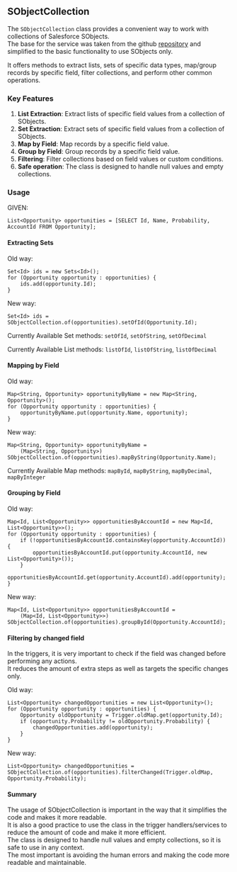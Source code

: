 ## SObjectCollection

The `SObjectCollection` class provides a convenient way to work with collections of Salesforce SObjects.<br>
The base for the service was taken from the github [repository](https://github.com/pkozuchowski/Apex-Opensource-Library/tree/master/force-app/commons/collections) and simplified to the basic functionality to use SObjects only.<br>

It offers methods to extract lists, sets of specific data types, map/group records by specific field, filter collections, and perform other common operations.

### Key Features

1. **List Extraction**: Extract lists of specific field values from a collection of SObjects.
2. **Set Extraction**: Extract sets of specific field values from a collection of SObjects.
3. **Map by Field**: Map records by a specific field value.
4. **Group by Field**: Group records by a specific field value.
5. **Filtering**: Filter collections based on field values or custom conditions.
6. **Safe operation**: The class is designed to handle null values and empty collections.

### Usage

GIVEN:
```apex
List<Opportunity> opportunities = [SELECT Id, Name, Probability, AccountId FROM Opportunity];
```

#### Extracting Sets

Old way:
```apex
Set<Id> ids = new Sets<Id>();
for (Opportunity opportunity : opportunities) {
    ids.add(opportunity.Id);
}
```

New way:
```apex
Set<Id> ids = SObjectCollection.of(opportunities).setOfId(Opportunity.Id);
```

Currently Available Set methods:
`setOfId`, `setOfString`, `setOfDecimal`

Currently Available List methods:
`listOfId`, `listOfString`, `listOfDecimal`

#### Mapping by Field

Old way:
```apex
Map<String, Opportunity> opportunityByName = new Map<String, Opportunity>();
for (Opportunity opportunity : opportunities) {
    opportunityByName.put(opportunity.Name, opportunity);
}
```

New way:
```apex
Map<String, Opportunity> opportunityByName = 
    (Map<String, Opportunity>) SObjectCollection.of(opportunities).mapByString(Opportunity.Name);
```

Currently Available Map methods:
`mapById`, `mapByString`, `mapByDecimal`, `mapByInteger`

#### Grouping by Field

Old way:
```apex
Map<Id, List<Opportunity>> opportunitiesByAccountId = new Map<Id, List<Opportunity>>();
for (Opportunity opportunity : opportunities) {
    if (!opportunitiesByAccountId.containsKey(opportunity.AccountId)) {
        opportunitiesByAccountId.put(opportunity.AccountId, new List<Opportunity>());
    }
    opportunitiesByAccountId.get(opportunity.AccountId).add(opportunity);
}
```

New way:
```apex
Map<Id, List<Opportunity>> opportunitiesByAccountId = 
    (Map<Id, List<Opportunity>>) SObjectCollection.of(opportunities).groupById(Opportunity.AccountId);
```

#### Filtering by changed field

In the triggers, it is very important to check if the field was changed before performing any actions.<br>
It reduces the amount of extra steps as well as targets the specific changes only.

Old way:
```apex
List<Opportunity> changedOpportunities = new List<Opportunity>();
for (Opportunity opportunity : opportunities) {
    Opportunity oldOpportunity = Trigger.oldMap.get(opportunity.Id);
    if (opportunity.Probability != oldOpportunity.Probability) {
        changedOpportunities.add(opportunity);
    }
}
```

New way:
```apex
List<Opportunity> changedOpportunities = SObjectCollection.of(opportunities).filterChanged(Trigger.oldMap, Opportunity.Probability);
```

#### Summary
The usage of SObjectCollection is important in the way that it simplifies the code and makes it more readable.<br>
It is also a good practice to use the class in the trigger handlers/services to reduce the amount of code and make it more efficient.<br>
The class is designed to handle null values and empty collections, so it is safe to use in any context.<br>
The most important is avoiding the human errors and making the code more readable and maintainable.<br>
